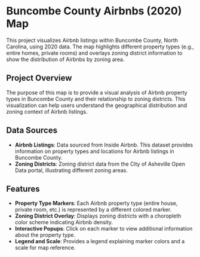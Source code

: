 # Buncombe County Airbnbs (2020) Map

This project visualizes Airbnb listings within Buncombe County, North Carolina, using 2020 data. The map highlights different property types (e.g., entire homes, private rooms) and overlays zoning district information to show the distribution of Airbnbs by zoning area.

## Project Overview
The purpose of this map is to provide a visual analysis of Airbnb property types in Buncombe County and their relationship to zoning districts. This visualization can help users understand the geographical distribution and zoning context of Airbnb listings.

## Data Sources
- **Airbnb Listings**: Data sourced from Inside Airbnb. This dataset provides information on property types and locations for Airbnb listings in Buncombe County.
- **Zoning Districts**: Zoning district data from the City of Asheville Open Data portal, illustrating different zoning areas.

## Features
- **Property Type Markers**: Each Airbnb property type (entire house, private room, etc.) is represented by a different colored marker.
- **Zoning District Overlay**: Displays zoning districts with a choropleth color scheme indicating Airbnb density.
- **Interactive Popups**: Click on each marker to view additional information about the property type.
- **Legend and Scale**: Provides a legend explaining marker colors and a scale for map reference.


